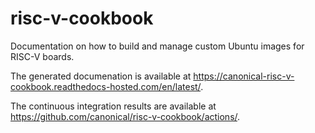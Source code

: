 # risc-v-cookbook
Documentation on how to build and manage custom Ubuntu images for RISC-V boards.

The generated documenation is available at
https://canonical-risc-v-cookbook.readthedocs-hosted.com/en/latest/.

The continuous integration results are available at
https://github.com/canonical/risc-v-cookbook/actions/.
